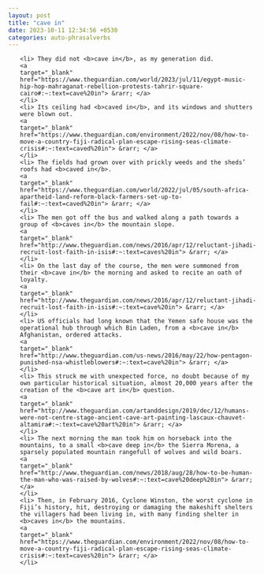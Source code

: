 ```yaml
---
layout: post
title: "cave in"
date: 2023-10-11 12:34:56 +0530
categories: auto-phrasalverbs
---
```

<ol>

    <li> They did not <b>cave in</b>, as my generation did.
    <a 
    target="_blank" 
    href="https://www.theguardian.com/world/2023/jul/11/egypt-music-hip-hop-mahraganat-rebellion-protests-tahrir-square-cairo#:~:text=cave%20in"> &rarr; </a>
    </li>
    <li> Its ceiling had <b>caved in</b>, and its windows and shutters were blown out.
    <a 
    target="_blank" 
    href="https://www.theguardian.com/environment/2022/nov/08/how-to-move-a-country-fiji-radical-plan-escape-rising-seas-climate-crisis#:~:text=caved%20in"> &rarr; </a>
    </li>
    <li> The fields had grown over with prickly weeds and the sheds’ roofs had <b>caved in</b>.
    <a 
    target="_blank" 
    href="https://www.theguardian.com/world/2022/jul/05/south-africa-apartheid-land-reform-black-farmers-set-up-to-fail#:~:text=caved%20in"> &rarr; </a>
    </li>
    <li> The men got off the bus and walked along a path towards a group of <b>caves in</b> the mountain slope.
    <a 
    target="_blank" 
    href="http://www.theguardian.com/news/2016/apr/12/reluctant-jihadi-recruit-lost-faith-in-isis#:~:text=caves%20in"> &rarr; </a>
    </li>
    <li> On the last day of the course, the men were summoned from their <b>cave in</b> the morning and asked to recite an oath of loyalty.
    <a 
    target="_blank" 
    href="http://www.theguardian.com/news/2016/apr/12/reluctant-jihadi-recruit-lost-faith-in-isis#:~:text=cave%20in"> &rarr; </a>
    </li>
    <li> US officials had long known that the Yemen safe house was the operational hub through which Bin Laden, from a <b>cave in</b> Afghanistan, ordered attacks.
    <a 
    target="_blank" 
    href="http://www.theguardian.com/us-news/2016/may/22/how-pentagon-punished-nsa-whistleblowers#:~:text=cave%20in"> &rarr; </a>
    </li>
    <li> This struck me with unexpected force, no doubt because of my own particular historical situation, almost 20,000 years after the creation of the <b>cave art in</b> question.
    <a 
    target="_blank" 
    href="http://www.theguardian.com/artanddesign/2019/dec/12/humans-were-not-centre-stage-ancient-cave-art-painting-lascaux-chauvet-altamira#:~:text=cave%20art%20in"> &rarr; </a>
    </li>
    <li> The next morning the man took him on horseback into the mountains, to a small <b>cave deep in</b> the Sierra Morena, a sparsely populated mountain rangefull of wolves and wild boars.
    <a 
    target="_blank" 
    href="http://www.theguardian.com/news/2018/aug/28/how-to-be-human-the-man-who-was-raised-by-wolves#:~:text=cave%20deep%20in"> &rarr; </a>
    </li>
    <li> Then, in February 2016, Cyclone Winston, the worst cyclone in Fiji’s history, hit, destroying or damaging the makeshift shelters the villagers had been living in, with many finding shelter in <b>caves in</b> the mountains.
    <a 
    target="_blank" 
    href="https://www.theguardian.com/environment/2022/nov/08/how-to-move-a-country-fiji-radical-plan-escape-rising-seas-climate-crisis#:~:text=caves%20in"> &rarr; </a>
    </li>